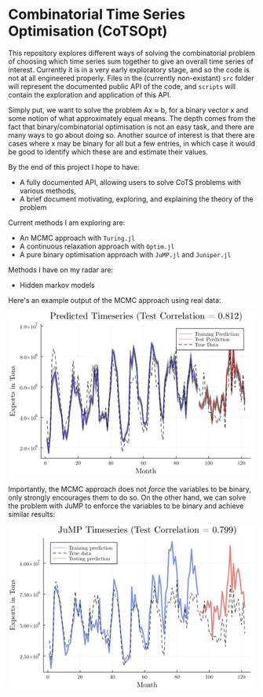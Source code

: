# Combinatorial Time Series Optimisation (CoTSOpt)

This repository explores different ways of solving the combinatorial problem of choosing which time series sum together to give an overall time series of interest. 
Currently it is in a very early exploratory stage, and so the code is not at all engineered properly. Files in the (currently non-existant) `src` folder will represent the documented public API of the code, and `scripts` will contain the exploration and application of this API.

Simply put, we want to solve the problem Ax ≈ b, for a binary vector x and some notion of what approximately equal means. The depth comes from the fact that binary/combinatorial optimisation is not an easy task, and there are many ways to go about doing so. Another source of interest is that there are cases where x may be binary for all but a few entries, in which case it would be good to identify which these are and estimate their values.

By the end of this project I hope to have:
- A fully documented API, allowing users to solve CoTS problems with various methods,
- A brief document motivating, exploring, and explaining the theory of the problem

Current methods I am exploring are:
- An MCMC approach with `Turing.jl`
- A continuous relaxation approach with `Optim.jl`
- A pure binary optimisation approach with `JuMP.jl` and `Juniper.jl`

Methods I have on my radar are:
- Hidden markov models

Here's an example output of the MCMC approach using real data:

![Example output](/figures/train_test_example.png)

Importantly, the MCMC approach does not *force* the variables to be binary, only strongly encourages them to do so. On the other hand, we can solve the problem with JuMP to enforce the variables to be binary and achieve similar results:

![Example output JuMP](/figures/jump_realdata_example.png)
